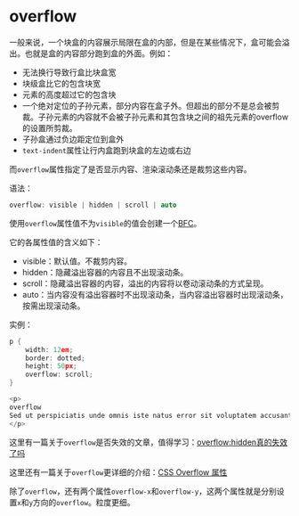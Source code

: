 overflow
========

一般来说，一个块盒的内容展示局限在盒的内部，但是在某些情况下，盒可能会溢出。也就是盒的内容部分跑到盒的外面。例如：

 - 无法换行导致行盒比块盒宽
 - 块级盒比它的包含块宽
 - 元素的高度超过它的包含块
 - 一个绝对定位的子孙元素，部分内容在盒子外。但超出的部分不是总会被剪裁。子孙元素的内容就不会被子孙元素和其包含块之间的祖先元素的overflow的设置所剪裁。
 - 子孙盒通过负边距定位到盒外
 - `text-indent`属性让行内盒跑到块盒的左边或右边

而`overflow`属性指定了是否显示内容、渲染滚动条还是裁剪这些内容。

语法：

```c
overflow: visible | hidden | scroll | auto
```

使用`overflow`属性值不为`visible`的值会创建一个[BFC](https://developer.mozilla.org/en-US/docs/Web/CSS/block_formatting_context)。

它的各属性值的含义如下：

 - visible：默认值。不裁剪内容。
 - hidden：隐藏溢出容器的内容且不出现滚动条。
 - scroll：隐藏溢出容器的内容，溢出的内容将以卷动滚动条的方式呈现。
 - auto：当内容没有溢出容器时不出现滚动条，当内容溢出容器时出现滚动条，按需出现滚动条。

实例：

```c
p {  
    width: 12em;
    border: dotted;
    height: 50px;
    overflow: scroll;
}

<p>
overflow
Sed ut perspiciatis unde omnis iste natus error sit voluptatem accusantium doloremque laudantium.
</p>
```

这里有一篇关于`overflow`是否失效的文章，值得学习：[overflow:hidden真的失效了吗](http://www.aliued.cn/2012/12/30/overflowhidden%E7%9C%9F%E7%9A%84%E5%A4%B1%E6%95%88%E4%BA%86%E5%90%97.html)

这里还有一篇关于`overflow`更详细的介绍：[CSS Overflow 属性](http://www.qianduan.net/css-overflow-property.html)


除了`overflow`，还有两个属性`overflow-x`和`overflow-y`，这两个属性就是分别设置`x`和`y`方向的`overflow`。粒度更细。